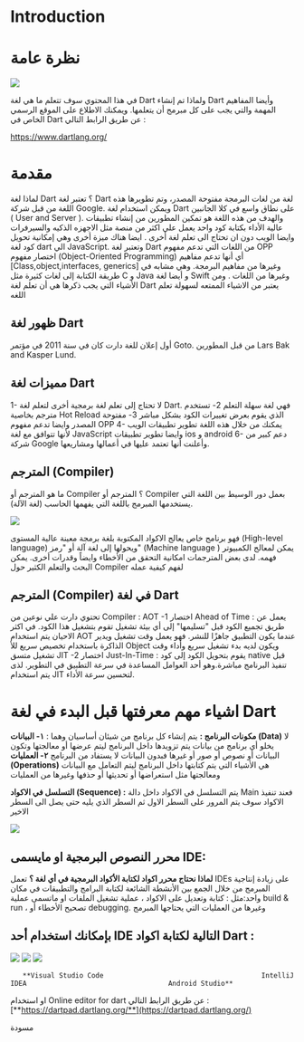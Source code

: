 # Introduction

# نظرة عامة
![](https://lh6.googleusercontent.com/wF0_vrykRT1iXUg16qY9Kqez_MbZXDxO5KpjqjF11S34h71p3itAOrsrV65EscdDLWS_w24EyJPaHpxY9QbDxUzi2RpHG0wKyp_Bud_KY52fJTIL3j3phpR7IuZ9HRtI2uBxWsCEr9H2MvJqzA)


في هذا المحتوي سوف تتعلم ما هي لغة Dart ولماذا تم إنشاء Dart وأيضا المفاهيم المهمة والتي يجب على كل مبرمج أن يتعلمها. ويمكنك الاطلاع على الموقع الرسمي الخاص في Dart عن طريق الرابط التالي : 

https://www.dartlang.org/

# مقدمة

لماذا لغة Dart ؟
تعتبر لغة Dart لغة من لغات البرمجة مفتوحة المصدر، وتم تطويرها هذه اللغة من قبل شركة Google. ويمكن استخدام لغة Dart على نطاق واسع  في كلا الجانبين ( User and Server ). والهدف من هذه اللغة هو تمكين المطورين من إنشاء تطبيقات عالية الأداء بكتابة كود واحد يعمل علي اكثر من منصة مثل الاجهزه الذكيه والسيرفرات وايضا الويب دون ان تحتاج الى تعلم لغة أخرى  . ايضا هناك ميزة أخرى وهي  إمكانية تحويل كود لغة dart الي JavaScript.
 وتعتبر لغة Dart من اللغات التي تدعم مفهوم OPP اختصار مفهوم (Object-Oriented Programming) أي أنها تدعم مفاهيم [Class,object,interfaces, generics] وغيرها من مفاهيم البرمجة. وهي مشابه في طريقة الكتابة إلى لغات كثيرة مثل C و Java و أيضا لغة Swift وغيرها من اللغات .
 ومن الأشياء التي يجب ذكرها هي أن تعلم لغة Dart يعتبر من الاشياء الممتعه لسهولة تعلم اللغه 

## ظهور لغة Dart 

أول إعلان للغة دارت كان في سنة 2011  في مؤتمر Goto. من قبل المطورين Lars Bak and Kasper Lund. 


## مميزات لغة Dart 

1- لا تحتاج إلى تعلم لغة برمجية أخرى لتعلم لغة Dart. فهي لغة  سهلة التعلم
2-  تستخدم مترجم بخاصية Hot Reload الذي يقوم بعرض تغييرات الكود بشكل مباشر
3- مفتوحة المصدر وايضا تدعم مفهوم OPP 
4- يمكنك من خلال هذه اللغة تطوير تطبيقات الويب لأنها  تتوافق مع لغة JavaScript  وايضا تطوير تطبيقات ios و android
6- دعم كبير من شركة Google وأعلنت أنها تعتمد عليها في أعمالها ومشاريعها. 

## المترجم (Compiler)

ما هو المترجم أو Compiler ؟
المترجم أو Compiler بعمل دور الوسيط بين اللغة التي يستخدمها المبرمج باللغة التي يفهمها الحاسب (لغة الآلة).

![](https://lh4.googleusercontent.com/aXwAY30sHtEujCXZaddvyqqOYL_CBPuPZNvLeFwNUXAxC9DOJIQ9wUVtHj4xlXYzW032dXa-VmBLsTiKfqYyOgYWGyJ-Ai9MgtEOZ0PS06Ip-acNkHAjZWu3KEl7u1z9NKDjCXiLpLedy2Iu1Q)


فهو برنامج خاص يعالج الاكواد المكتوبة بلغة برمجة معينة عالية المستوى (High-level language) ويحولها إلى لغة آلة أو "رمز" (Machine language ) يمكن لمعالج الكمبيوتر فهمه. لدى بعض المترجمات امكانية التحقق من الأخطاء وايضاً وقدرات أخرى. يمكن البحث والتعلم الكثير حول Compiler لفهم كيفية عمله 


## المترجم (Compiler) في لغة Dart

تحتوي دارت علي نوعين من Compiler :
AOT -1 اختصار Ahead of Time :
 يعمل عن طريق تجميع الكود  قبل "تسليمها" إلى أي بيئة تشغيل تقوم بتشغيل هذا الكود. في اكثر الاحيان يتم استخدام AOT عندما يكون التطبيق جاهزًا للنشر. فهو يعمل وقت تشغيل ويدير الذاكرة باستخدام تخصيص سريع للأ Object ويكون لديه بدء تشغيل سريع وأداء وقت تشغيل متسق 
JIT -2 اختصار Just-In-Time :
يقوم بتحويل الكود إلى كود native قبل تنفيذ البرنامج مباشرة.وهو أحد العوامل المساعدة في سرعة التطبيق في التطوير. لذى يتم استخدام JIT لتحسين سرعة الأداء.



# اشياء مهم معرفتها قبل البدء في لغة Dart 


**مكونات البرنامج :**
يتم إنشاء كل برنامج من شيئان أساسيان وهما :
**١-  البيانات (Data)**
لا يخلو أي برنامج من بيانات يتم تزويدها داخل البرنامج ليتم عرضها أو معالجتها وتكون البيانات أو نصوص أو صور أو غيرها فبدون البيانات لا يستفاد من البرنامج 
**٢- العمليات (Operations)**
هي الأشياء التي يتم كتابتها داخل البرنامج ليتم التعامل مع البيانات ومعالجتها مثل استعراضها أو تحديثها أو حذفها وغيرها من العمليات 


**التسلسل في الاكواد (Sequence) :**
يتم التسلسل في الاكواد داخل دالة Main فعند تنفيذ الاكواد سوف يتم المرور على السطر الاول ثم السطر الذي يليه حتى يصل الى السطر الاخير 

![](https://lh6.googleusercontent.com/1ppuLQ7xagVOtFVTG30LIw0Yo7GvRZg9SkFaXmWLJwr4U7cl9qJmVebLfIiHneuwckBy00RcB35A3YfUEPa07_pcptXM_oqxig0gG8cZQ6FzEuRPVzzPAIAe480MHalB0hqs0cpi0cRPxzUCoQ)





## **محرر النصوص البرمجية  او مايسمى IDE:**

**لماذا نحتاج محرر اكواد لكتابة الأكواد البرمجية في أي لغة ؟**
تعمل IDEs على زيادة إنتاجية المبرمج من خلال الجمع بين الأنشطة الشائعة لكتابة البرامج والتطبيقات  في مكان واحد:مثل :
كتابة وتعديل على الاكواد ، عملية تشغيل الملفات  او ماتسمى عملية build & run  ، تصحيح الأخطاء أو  debugging. وغيرها من العمليات التي يحتاجها المبرمج 

## **بإمكانك استخدام أحد IDE التالية لكتابة اكواد Dart :**
![](https://lh3.googleusercontent.com/2K5NQlX-T1lIrW11ob5orRUjKx45Jlk69vxQNXF1ISuRU3NAkP1i47M04r9gA1pgG05_3a0clTAKCaqIeoRxF_RYF6mNV_OoXp3N7Z7wQ_AjjFMiITBRsZBHOCl48e2QLVNjJ8Fz-U5Xsto_0A)
![](https://lh4.googleusercontent.com/6iyKh3hcywuuZmReSWVZUjukoSyz0jjVXgVEC0stxl-Nf6bA2QR0AS8OEJIGo6rQQdGrtmBH_g1QcxdluakCoRVwznNm5fa4JCxkHASTweUs5iV_TgKMyKr_-N35SzeyUs6bS9kE9AJsopNBlQ)
![](https://lh4.googleusercontent.com/IkLZ6eLKYLOeeA_zM1a2eBtPOALinunFTLdTnIjksmxhQ9DoZd7LIh1sIELe8FQzZRyr4EklWYWo4k8-gl3G91IFDXCU_ZUzUv3bANIDCgJOYJ3Ssk4HQS0bOI9rxn9yVbSuvrhAGwl98Z5ppQ)


          
         
       **Visual Studio Code                                       IntelliJ IDEA                                   Android Studio**
       
       
 او استخدام Online editor for dart عن طريق الرابط التالي :
[**https://dartpad.dartlang.org/**](https://dartpad.dartlang.org/)




مسودة 


